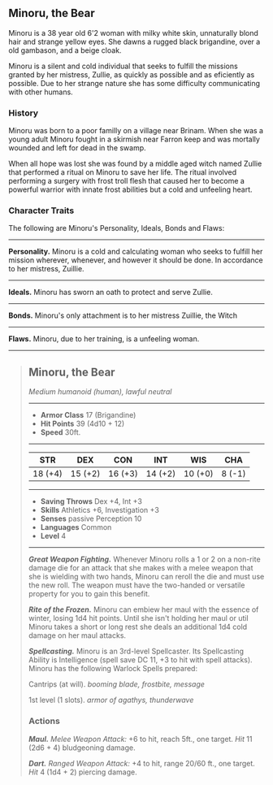 ## Minoru, the Bear
Minoru is a 38 year old 6'2 woman with milky white skin, unnaturally blond hair and strange yellow eyes. She dawns a rugged black brigandine, over a old gambason, and a beige cloak. 

Minoru is a silent and cold individual that seeks to fulfill the missions granted by her mistress, Zullie, as quickly as possible and as eficiently as possible. Due to her strange nature she has some difficulty communicating with other humans.


### History
Minoru was born to a poor familly on a village near Brinam. When she was a young adult Minoru fought in a skirmish near Farron keep and was mortally wounded and left for dead in the swamp.

When all hope was lost she was found by a middle aged witch named Zullie that performed a ritual on Minoru to save her life. The ritual involved performing a surgery with frost troll flesh that caused her to become a powerful warrior with innate frost abilities but a cold and unfeeling heart.


### Character Traits
The following are Minoru's Personality, Ideals, Bonds and Flaws:
___
**Personality.**
Minoru is a cold and calculating woman who seeks to fulfill her mission wherever, whenever, and however it should be done. In accordance to her mistress, Zuillie.
___
**Ideals.**
Minoru has sworn an oath to protect and serve Zullie.
___
**Bonds.**
Minoru's only attachment is to her mistress Zuillie, the Witch 
___
**Flaws.**
Minoru, due to her training, is a unfeeling woman. 


___
> ## Minoru, the Bear
>*Medium humanoid (human), lawful neutral*
> ___
> - **Armor Class** 17 (Brigandine)
> - **Hit Points** 39 (4d10 + 12)
> - **Speed** 30ft.
>___
>|   STR   |   DEX   |   CON   |   INT   |   WIS   |   CHA   |
>|:-------:|:-------:|:-------:|:-------:|:-------:|:-------:|
>| 18 (+4) | 15 (+2) | 16 (+3) | 14 (+2) | 10 (+0) |  8 (-1) |
>___
> - **Saving Throws** Dex +4, Int +3
> - **Skills** Athletics +6, Investigation +3
> - **Senses** passive Perception 10
> - **Languages** Common
> - **Level** 4
> ___
> ***Great Weapon Fighting.*** 
> Whenever Minoru rolls a 1 or 2 on a non-rite damage die for an attack that she makes with a melee weapon that she is wielding with two hands, Minoru can reroll the die and must use the new roll. The weapon must have the two-handed or versatile property for you to gain this benefit.
>
> ***Rite of the Frozen.***
> Minoru can embiew her maul with the essence of winter, losing 1d4 hit points. Until she isn't holding her maul or util Minoru takes a short or long rest she deals an additional 1d4 cold damage on her maul attacks.
>
> ***Spellcasting.*** Minoru is an 3rd-level Spellcaster. Its Spellcasting Ability is Intelligence (spell save DC 11, +3 to hit with spell attacks). Minoru has the following Warlock Spells prepared:
>
> Cantrips (at will). *booming blade, frostbite, message*
>
> 1st level (1 slots). *armor of agathys, thunderwave*
>
> ### Actions
> ***Maul.*** *Melee Weapon Attack:* +6 to hit, reach 5ft., one target. *Hit* 11 (2d6 + 4) bludgeoning damage. 
>
> ***Dart.*** *Ranged Weapon Attack:* +4 to hit, range 20/60 ft., one target. *Hit* 4 (1d4 + 2) piercing damage. 
